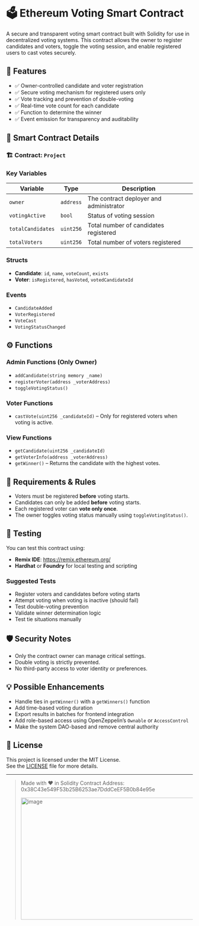 # 🗳️ Ethereum Voting Smart Contract

A secure and transparent voting smart contract built with Solidity for use in decentralized voting systems. This contract allows the owner to register candidates and voters, toggle the voting session, and enable registered users to cast votes securely.

## 🔧 Features

- ✅ Owner-controlled candidate and voter registration
- ✅ Secure voting mechanism for registered users only
- ✅ Vote tracking and prevention of double-voting
- ✅ Real-time vote count for each candidate
- ✅ Function to determine the winner
- ✅ Event emission for transparency and auditability

## 📄 Smart Contract Details

### 🏗️ Contract: `Project`

### Key Variables

| Variable           | Type     | Description                                 |
|--------------------|----------|---------------------------------------------|
| `owner`            | `address`| The contract deployer and administrator     |
| `votingActive`     | `bool`   | Status of voting session                    |
| `totalCandidates`  | `uint256`| Total number of candidates registered       |
| `totalVoters`      | `uint256`| Total number of voters registered           |

### Structs

- **Candidate**: `id`, `name`, `voteCount`, `exists`
- **Voter**: `isRegistered`, `hasVoted`, `votedCandidateId`

### Events

- `CandidateAdded`
- `VoterRegistered`
- `VoteCast`
- `VotingStatusChanged`

## ⚙️ Functions

### Admin Functions (Only Owner)
- `addCandidate(string memory _name)`
- `registerVoter(address _voterAddress)`
- `toggleVotingStatus()`

### Voter Functions
- `castVote(uint256 _candidateId)` – Only for registered voters when voting is active.

### View Functions
- `getCandidate(uint256 _candidateId)`
- `getVoterInfo(address _voterAddress)`
- `getWinner()` – Returns the candidate with the highest votes.

## 🚨 Requirements & Rules

- Voters must be registered **before** voting starts.
- Candidates can only be added **before** voting starts.
- Each registered voter can **vote only once**.
- The owner toggles voting status manually using `toggleVotingStatus()`.

## 🧪 Testing

You can test this contract using:

- **Remix IDE**: https://remix.ethereum.org/
- **Hardhat** or **Foundry** for local testing and scripting

### Suggested Tests

- Register voters and candidates before voting starts
- Attempt voting when voting is inactive (should fail)
- Test double-voting prevention
- Validate winner determination logic
- Test tie situations manually

## 🛡️ Security Notes

- Only the contract owner can manage critical settings.
- Double voting is strictly prevented.
- No third-party access to voter identity or preferences.

## 💡 Possible Enhancements

- Handle ties in `getWinner()` with a `getWinners()` function
- Add time-based voting duration
- Export results in batches for frontend integration
- Add role-based access using OpenZeppelin’s `Ownable` or `AccessControl`
- Make the system DAO-based and remove central authority

## 📜 License

This project is licensed under the MIT License.  
See the [LICENSE](./LICENSE) file for more details.

---

> Made with ❤️ in Solidity
> Contract Address: 0x38C43e549F53b25B6253ae7DddCeEF5B0b84e95e
> 
> <img width="1286" height="329" alt="image" src="https://github.com/user-attachments/assets/c7d5c6ed-d142-4283-9984-82d532a721df" />


